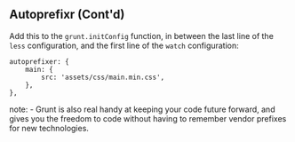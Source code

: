##  Autoprefixr (Cont'd)

Add this to the `grunt.initConfig` function, in between the last line of the `less` configuration, and the first line of the `watch` configuration:

    autoprefixer: {
        main: {
            src: 'assets/css/main.min.css',
        },
    },

note:
    - Grunt is also real handy at keeping your code future forward, and gives you the freedom to code without having to remember vendor prefixes for new technologies.